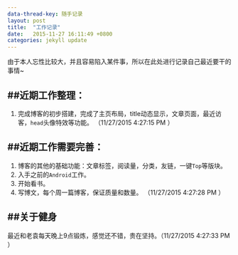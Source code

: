 ```yaml
---
data-thread-key: 随手记录
layout: post
title:  "工作记录"
date:   2015-11-27 16:11:49 +0800 
categories: jekyll update
---
```

由于本人忘性比较大，并且容易陷入某件事，所以在此处进行记录自己最近要干的事情~

##近期工作整理：
-------
1. 完成博客的初步搭建，完成了主页布局，title动态显示，文章页面，最近访客，`head`头像特效等功能。 （11/27/2015 4:27:15 PM ）


##近期工作需要完善：
-----------
1. 博客的其他的基础功能：文章标签，阅读量，分类，友链，一键`Top`等版块。
2. 入手之前的`Android`工作。
3. 开始看书。
4. 写博文，每个周一篇博客，保证质量和数量。 （11/27/2015 4:27:28 PM ）

##关于健身
----
最近和老袁每天晚上9点锻炼，感觉还不错，贵在坚持。（11/27/2015 4:27:33 PM ）